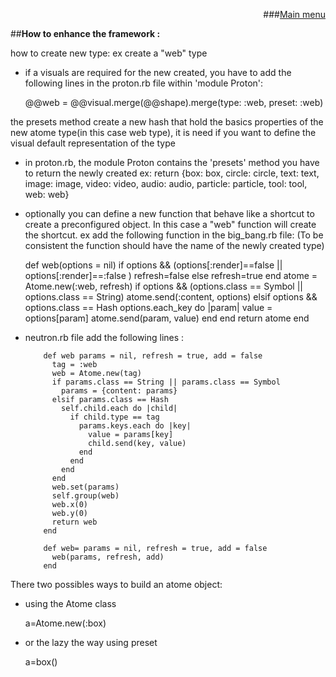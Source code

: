 
<div align="right">

###[Main menu](./atome.md)
</div>

##**How to enhance the framework :**


how to create new type:
ex create a "web" type

- if a visuals are required for the new created, you have to add the following lines in the proton.rb file within 'module Proton':


    @@web = @@visual.merge(@@shape).merge(type: :web, preset: :web)


the presets method create a new hash that hold the basics properties of the new atome type(in this case web type), it is need if you want to define the visual default representation of the type

- in proton.rb, the module Proton contains the  'presets' method you have to return the newly created ex:
  return {box: box, circle: circle, text: text, image: image, video: video, audio: audio, particle: particle, tool: tool, web: web}


- optionally you can define a new function that behave like a shortcut to create a preconfigured object. In this case a "web" function
  will create the shortcut.
  ex add the following function in the big_bang.rb file:
  (To be consistent the function should have the name of the newly created type)


	 def web(options = nil)
       if options && (options[:render]==false || options[:render]==:false )
         refresh=false
       else
         refresh=true
       end
       atome = Atome.new(:web, refresh)
       if options && (options.class == Symbol || options.class == String)
         atome.send(:content, options)
       elsif options && options.class == Hash
         options.each_key do |param|
           value = options[param]
           atome.send(param, value)
         end
       end
       return atome
     end


- neutron.rb file add the following lines :


          def web params = nil, refresh = true, add = false
            tag = :web
            web = Atome.new(tag)
            if params.class == String || params.class == Symbol
              params = {content: params}
            elsif params.class == Hash
              self.child.each do |child|
                if child.type == tag
                  params.keys.each do |key|
                    value = params[key]
                    child.send(key, value)
                  end
                end
              end
            end
            web.set(params)
            self.group(web)
            web.x(0)
            web.y(0)
            return web
          end
    
          def web= params = nil, refresh = true, add = false
            web(params, refresh, add)
          end


There two possibles ways to build an atome object:

- using the Atome class

  a=Atome.new(:box)


- or the lazy the way using preset

  a=box()